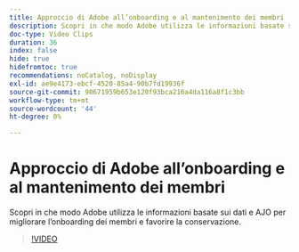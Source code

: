 ```yaml
---
title: Approccio di Adobe all’onboarding e al mantenimento dei membri
description: Scopri in che modo Adobe utilizza le informazioni basate sui dati e AJO per migliorare l’onboarding dei membri e favorire la conservazione.
doc-type: Video Clips
duration: 36
index: false
hide: true
hidefromtoc: true
recommendations: noCatalog, noDisplay
exl-id: ae9e4173-ebcf-4520-85a4-90b7fd19936f
source-git-commit: 90671959b653e120f93bca216a4da116a8f1c3bb
workflow-type: tm+mt
source-wordcount: '44'
ht-degree: 0%

---
```


# Approccio di Adobe all’onboarding e al mantenimento dei membri

Scopri in che modo Adobe utilizza le informazioni basate sui dati e AJO per migliorare l’onboarding dei membri e favorire la conservazione.

<!-- 62_S655_3442541_35_adobes-approach-to-member-onboarding-and-retention -->
>[!VIDEO](https://video.tv.adobe.com/v/3459646/?learn=on&enablevpops=true&captions=ita)
